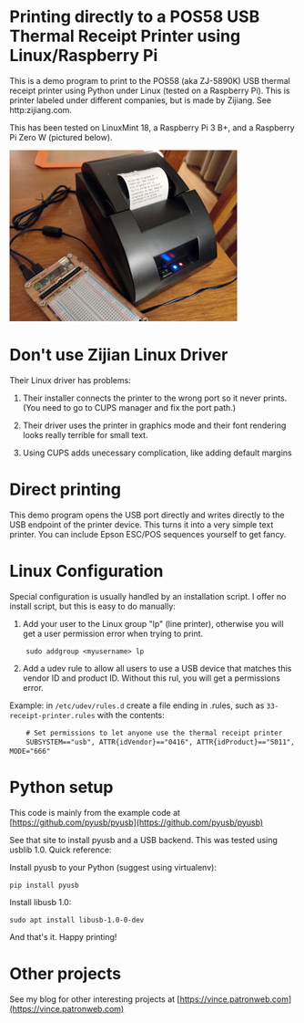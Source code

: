 # Printing directly to a POS58 USB Thermal Receipt Printer using Linux/Raspberry Pi

This is a demo program to print to the POS58 (aka ZJ-5890K) USB thermal receipt printer using Python under Linux
(tested on a Raspberry Pi). This is printer labeled under different companies, but is made by 
Zijiang. See http:zijiang.com.

This has been tested on LinuxMint 18, a Raspberry Pi 3 B+, and a Raspberry Pi Zero W (pictured below).

![USB Thermal Receipt Printer with Raspberry Pi](POS58-receipt-printer-raspberry-pi.jpg "USB Thermal Receipt Printer with Raspberry Pi")

# Don't use Zijian Linux Driver

Their Linux driver has problems:

1. Their installer connects the printer to the wrong port so it never prints. (You need to go to CUPS manager and
fix the port path.)

2. Their driver uses the printer in graphics mode and their font rendering looks really terrible for small text.

3. Using CUPS adds unecessary complication, like adding default margins

# Direct printing

This demo program opens the USB port directly and writes directly to the USB endpoint of the printer device.
This turns it into a very simple text printer. You can include Epson ESC/POS sequences yourself to get fancy.

# Linux Configuration

Special configuration is usually handled by an installation script. I offer no install script, but this is
easy to do manually:

1. Add your user to the Linux group "lp" (line printer), otherwise you will get a user 
permission error when trying to print.

```
    sudo addgroup <myusername> lp
```

2. Add a udev rule to allow all users to use a USB device that matches this vendor ID and product ID.
Without this rul, you will get a permissions error.

Example: in `/etc/udev/rules.d` create a file ending in .rules, such as `33-receipt-printer.rules` with the contents:

```
    # Set permissions to let anyone use the thermal receipt printer
    SUBSYSTEM=="usb", ATTR{idVendor}=="0416", ATTR{idProduct}=="5011", MODE="666"
```

# Python setup

This code is mainly from the example code at [https://github.com/pyusb/pyusb](https://github.com/pyusb/pyusb)

See that site to install pyusb and a USB backend. This was tested using usblib 1.0. Quick reference:

Install pyusb to your Python (suggest using virtualenv):

```
pip install pyusb
```

Install libusb 1.0:

```
sudo apt install libusb-1.0-0-dev
```
And that's it. Happy printing!

# Other projects

See my blog for other interesting projects at [https://vince.patronweb.com](https://vince.patronweb.com)
